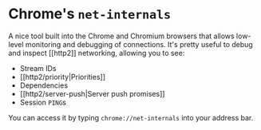# Chrome's `net-internals`
A nice tool built into the Chrome and Chromium browsers that allows low-level monitoring and debugging of connections. It's pretty useful to debug and inspect [[http2]] networking, allowing you to see:

* Stream IDs
* [[http2/priority|Priorities]]
* Dependencies
* [[http2/server-push|Server push promises]]
* Session `PING`s

You can access it by typing `chrome://net-internals` into your address bar.
